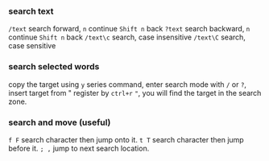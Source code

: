 
### search text
`/text` search forward, `n` continue `Shift n` back
`?text` search backward, `n` continue `Shift n` back
`/text\c` search, case insensitive
`/text\C` search, case sensitive

### search selected words
copy the target using `y` series command, enter search mode with `/` or `?`, insert target from " register by `ctrl+r` `"`, you will find the target in the search zone.

### search and move (useful)
`f F` search character then jump onto it. 
`t T` search character then jump before it.
`; ,` jump to next search location.

